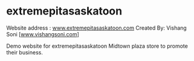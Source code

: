 extremepitasaskatoon
========================

Website address : www.extremepitasaskatoon.com
Created By: Vishang Soni [www.vishangsoni.com]


Demo website for extremepitasaskatoon Midtown plaza store to promote their business.
